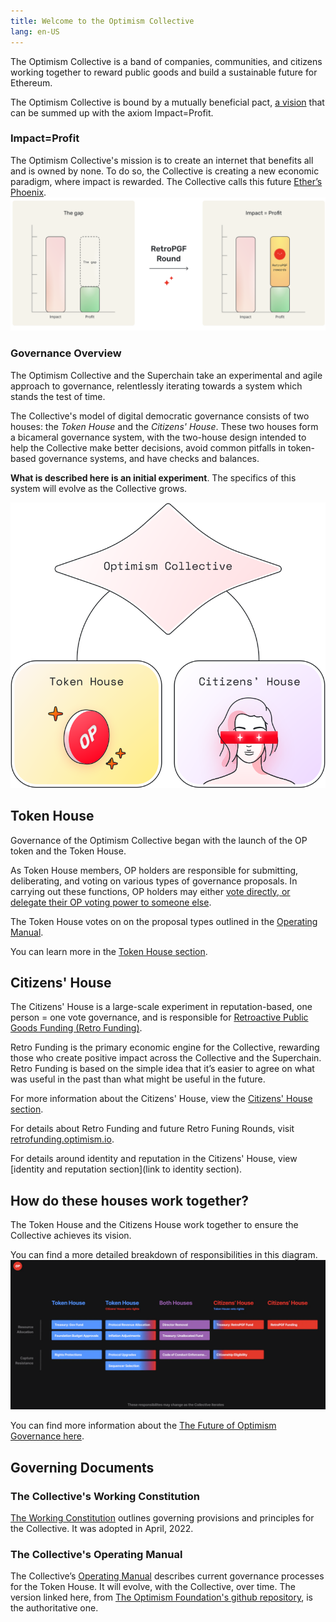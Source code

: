 ```yaml
---
title: Welcome to the Optimism Collective
lang: en-US
---
```

 
The Optimism Collective is a band of companies, communities, and citizens working together to reward public goods and build a sustainable future for Ethereum.

The Optimism Collective is bound by a mutually beneficial pact, [a vision](https://www.optimism.io/vision) that can be summed up with the axiom Impact=Profit. 
    
### Impact=Profit

The Optimism Collective's mission is to create an internet that benefits all and is owned by none. To do so, the Collective is creating a new economic paradigm, where impact is rewarded. The Collective calls this future [Ether’s Phoenix](https://optimism.mirror.xyz/x4LGFwa6RJ_opOaCOwr_VGk04Lp3of41H8ynWaFB27E).
![Retro Impact Gap](../../assets/docs/welcome/retro-impact-gap.png)

### Governance Overview

The Optimism Collective and the Superchain take an experimental and agile approach to governance, relentlessly iterating towards a system which stands the test of time.

The Collective's model of digital democratic governance  consists of two houses: the *Token House* and the *Citizens' House*. These two houses form a bicameral governance system, with the two-house design intended to help the Collective make better decisions, avoid common pitfalls in token-based governance systems, and have checks and balances. 

**What is described here is an initial experiment**. The specifics of this system will evolve as the Collective grows.

![High Level Collective Houses](../../assets/docs/welcome/high-level-gov-houses.svg)

## Token House

Governance of the Optimism Collective began with the launch of the OP token and the Token House. 

As Token House members, OP holders are responsible for submitting, deliberating, and voting on various types of governance proposals. 
In carrying out these functions, OP holders may either [vote directly, or delegate their OP voting power to someone else](https://community.optimism.io/docs/governance/howto-delegate/).

The Token House votes on on the proposal types outlined in the [Operating Manual](https://github.com/ethereum-optimism/OPerating-manual/blob/main/manual.md#valid-proposal-types).

You can learn more in the [Token House section](../token-house/README.md).
    
## Citizens' House

The Citizens' House is a large-scale experiment in reputation-based, one person = one vote governance, and is responsible for [Retroactive Public Goods Funding (Retro Funding)](https://medium.com/ethereum-optimism/retroactive-public-goods-funding-33c9b7d00f0c). 

Retro Funding is the primary economic engine for the Collective, rewarding those who create positive impact across the Collective and the Superchain. Retro Funding is based on the simple idea that it’s easier to agree on what was useful in the past than what might be useful in the future.

For more information about the Citizens' House, view the [Citizens' House section](https://community.optimism.io/docs/governance/citizens-house/).

For details about Retro Funding and future Retro Funing Rounds, visit [retrofunding.optimism.io](https://retrofunding.optimism.io/).

For details around identity and reputation in the Citizens' House, view [identity and reputation section](link to identity section). 

## How do these houses work together?
The Token House and the Citizens House work together to ensure the Collective achieves its vision. 

You can find a more detailed breakdown of responsibilities in this diagram.
![2 Houses responsibility breakdown](../../assets/docs/welcome/two-houses-responsibilities.png)

You can find more information about the [The Future of Optimism Governance here](https://optimism.mirror.xyz/PLrAQgE1EGRo7GRrFoztplFChnUZda4DFGW3dkQayxY).

## Governing Documents

### The Collective's Working Constitution

[The Working Constitution](https://gov.optimism.io/t/working-constitution-of-the-optimism-collective/55) outlines governing provisions and principles for the Collective. It was adopted in April, 2022.

### The Collective's Operating Manual

The Collective’s [Operating Manual](https://github.com/ethereum-optimism/OPerating-manual/blob/main/manual.md) describes current governance processes for the Token House. It will evolve, with the Collective, over time. The version linked here, from [The Optimism Foundation's github repository](https://github.com/ethereum-optimism/OPerating-manual), is the authoritative one.